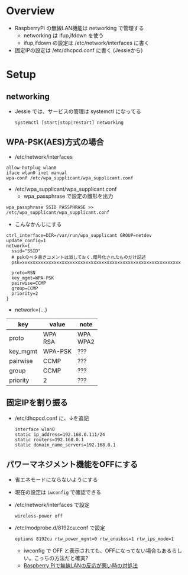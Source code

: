 Overview
========
* RaspberryPi の無線LAN機能は networking で管理する
  * networking は ifup,ifdown を使う
  * ifup,ifdown の設定は /etc/network/interfaces に書く
* 固定IPの設定は /etc/dhcpcd.conf に書く (Jessieから)

Setup
========

networking
--------
* Jessie では、サービスの管理は systemctl になってる
  
  ```
  systemctl [start|stop|restart] networking
  ```
  
WPA-PSK(AES)方式の場合
--------
* /etc/network/interfaces
```
allow-hotplug wlan0
iface wlan0 inet manual
wpa-conf /etc/wpa_supplicant/wpa_supplicant.conf
```

* /etc/wpa_supplicant/wpa_supplicant.conf
  * wpa_passphrase で設定の雛形を出力
```
wpa_passphrase SSID PASSPHRASE >> /etc/wpa_supplicant/wpa_supplicant.conf
```
  
  * こんなかんじにする
```
ctrl_interface=DIR=/var/run/wpa_supplicant GROUP=netdev
update_config=1
network={
  ssid="SSID"
  # pskのベタ書きコメントは消しておく.暗号化されたものだけ記述
  psk=xxxxxxxxxxxxxxxxxxxxxxxxxxxxxxxxxxxxxxxxxxxxxxxxxxxxxxxxxxxx

  proto=RSN
  key_mgmt=WPA-PSK
  pairwise=CCMP
  group=CCMP
  priority=2
}
```

  * network={...}
  
|key|value|note|
|---|-----|----|
|proto|WPA<br>RSA|WPA<br>WPA2|
|key_mgmt|WPA-PSK|???|
|pairwise|CCMP|???|
|group|CCMP|???|
|priority|2|???|

固定IPを割り振る
--------
* /etc/dhcpcd.conf に、↓を追記

  ```
  interface wlan0
  static ip_address=192.168.0.111/24
  static routers=192.168.0.1
  static domain_name_servers=192.168.0.1
  ```

パワーマネジメント機能をOFFにする
--------
* 省エネモードにならないようにする
* 現在の設定は `iwconfig` で確認できる

* /etc/network/interfaces で設定
  ```
  wireless-power off
  ```

* /etc/modprobe.d/8192cu.conf で設定
  ``` 
  options 8192cu rtw_power_mgnt=0 rtw_enusbss=1 rtw_ips_mode=1
  ```

  * iwconfig で OFF と表示されても、OFFになってない場合もあるらしい。こっちの方法だと確実?
  * [Raspberry Piで無線LANの反応が悪い時の対処法](http://denshikousaku.net/fix-sluggish-response-of-raspberry-pi-wifi-adaptor)

